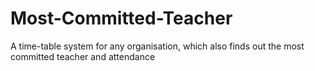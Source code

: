 # Most-Committed-Teacher
A time-table system for any organisation, which also finds out the most committed teacher and attendance
